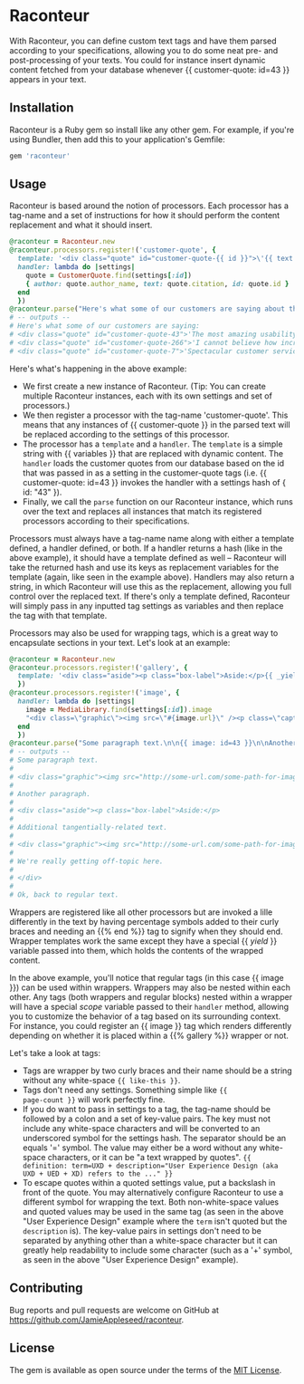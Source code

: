 # Raconteur

With Raconteur, you can define custom text tags and have them parsed according to your specifications, allowing you to do some neat pre- and post-processing of your texts. You could for instance insert dynamic content fetched from your database whenever {{ customer-quote: id=43 }} appears in your text.

## Installation

Raconteur is a Ruby gem so install like any other gem. For example, if you're using Bundler, then add this to your application's Gemfile:

```ruby
gem 'raconteur'
```

## Usage

Raconteur is based around the notion of processors. Each processor has a tag-name and a set of instructions for how it should perform the content replacement and what it should insert.

```ruby
@raconteur = Raconteur.new
@raconteur.processors.register!('customer-quote', {
  template: '<div class="quote" id="customer-quote-{{ id }}">\'{{ text }}\' - {{ author }}</div>',
  handler: lambda do |settings|
    quote = CustomerQuote.find(settings[:id])
    { author: quote.author_name, text: quote.citation, id: quote.id }
  end
  })
@raconteur.parse("Here's what some of our customers are saying about the product:\n{{ customer-quote: id=43 }}\n{{ customer-quote: id=266 }}\n{{ customer-quote: id=7 }}")
# -- outputs --
# Here's what some of our customers are saying:
# <div class="quote" id="customer-quote-43">'The most amazing usability report I have ever read!' - James Newman</div>
# <div class="quote" id="customer-quote-266">'I cannot believe how incredible the benchmark database is!' - Jane Newton</div>
# <div class="quote" id="customer-quote-7">'Spectacular customer service.' - John Oldling</div>
```

Here's what's happening in the above example:

- We first create a new instance of Raconteur. (Tip: You can create multiple Raconteur instances, each with its own settings and set of processors.)
- We then register a processor with the tag-name 'customer-quote'. This means that any instances of {{ customer-quote }} in the parsed text will be replaced according to the settings of this processor.
- The processor has a <code>template</code> and a <code>handler</code>. The <code>template</code> is a simple string with {{ variables }} that are replaced with dynamic content. The <code>handler</code> loads the customer quotes from our database based on the id that was passed in as a setting in the customer-quote tags (i.e. {{ customer-quote: id=43 }} invokes the handler with a settings hash of { id: "43" }).
- Finally, we call the <code>parse</code> function on our Raconteur instance, which runs over the text and replaces all instances that match its registered processors according to their specifications.

Processors must always have a tag-name name along with either a template defined, a handler defined, or both. If a handler returns a hash (like in the above example), it should have a template defined as well – Raconteur will take the returned hash and use its keys as replacement variables for the template (again, like seen in the example above). Handlers may also return a string, in which Raconteur will use this as the replacement, allowing you full control over the replaced text. If there's only a template defined, Raconteur will simply pass in any inputted tag settings as variables and then replace the tag with that template.

Processors may also be used for wrapping tags, which is a great way to encapsulate sections in your text. Let's look at an example:

```ruby
@raconteur = Raconteur.new
@raconteur.processors.register!('gallery', {
  template: '<div class="aside"><p class="box-label">Aside:</p>{{ _yield_ }}</div>'
  })
@raconteur.processors.register!('image', {
  handler: lambda do |settings|
    image = MediaLibrary.find(settings[:id]).image
    "<div class=\"graphic\"><img src=\"#{image.url}\" /><p class=\"caption\">#{image.caption}</p></div>"
  end
  })
@raconteur.parse("Some paragraph text.\n\n{{ image: id=43 }}\n\nAnother paragraph.\n\n{{% aside %}}\n\nAdditional tangentially-related text.\n\n{{ image: id=125 }}\n\nWe're really getting off-topic here.\n\n{{% end %}}\n\nOk, back to regular text.")
# -- outputs --
# Some paragraph text.
#
# <div class="graphic"><img src="http://some-url.com/some-path-for-image-43.jpg" /><p class="caption">A captivating caption text for the image.</p></div>
#
# Another paragraph.
#
# <div class="aside"><p class="box-label">Aside:</p>
#
# Additional tangentially-related text.
#
# <div class="graphic"><img src="http://some-url.com/some-path-for-image-125.jpg" /><p class="caption">Another fascinating caption for another incredible image, but this time wrapped within an aside!</p></div>
#
# We're really getting off-topic here.
#
# </div>
#
# Ok, back to regular text.
```

Wrappers are registered like all other processors but are invoked a lille differently in the text by having percentage symbols added to their curly braces and needing an {{% end %}} tag to signify when they should end. Wrapper templates work the same except they have a special {{ _yield_ }} variable passed into them, which holds the contents of the wrapped content.

In the above example, you'll notice that regular tags (in this case {{ image }}) can be used within wrappers. Wrappers may also be nested within each other. Any tags (both wrappers and regular blocks) nested within a wrapper will have a special _scope_ variable passed to their <code>handler</code> method, allowing you to customize the behavior of a tag based on its surrounding context. For instance, you could register an {{ image }} tag which renders differently depending on whether it is placed within a {{% gallery %}} wrapper or not.

Let's take a look at tags:

- Tags are wrapper by two curly braces and their name should be a string without any white-space <code>{{ like-this }}</code>.
- Tags don't need any settings. Something simple like <code>{{ page-count }}</code> will work perfectly fine.
- If you do want to pass in settings to a tag, the tag-name should be followed by a colon and a set of key-value pairs. The key must not include any white-space characters and will be converted to an underscored symbol for the settings hash. The separator should be an equals '=' symbol. The value may either be a word without any white-space characters, or it can be "a text wrapped by quotes". <code>{{ definition: term=UXD + description="User Experience Design (aka UXD + UED + XD) refers to the ..." }}</code>
- To escape quotes within a quoted settings value, put a backslash in front of the quote. You may alternatively configure Raconteur to use a different symbol for wrapping the text. Both non-white-space values and quoted values may be used in the same tag (as seen in the above "User Experience Design" example where the <code>term</code> isn't quoted but the <code>description</code> is). The key-value pairs in settings don't need to be separated by anything other than a white-space character but it can greatly help readability to include some character (such as a '+' symbol, as seen in the above "User Experience Design" example).

## Contributing

Bug reports and pull requests are welcome on GitHub at https://github.com/JamieAppleseed/raconteur.

## License

The gem is available as open source under the terms of the [MIT License](http://opensource.org/licenses/MIT).
